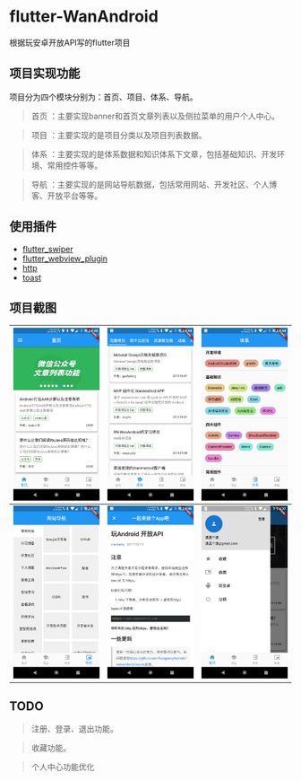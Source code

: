 # flutter-WanAndroid

根据玩安卓开放API写的flutter项目

## 项目实现功能

项目分为四个模块分别为：首页、项目、体系、导航。

> 首页 ：主要实现banner和首页文章列表以及侧拉菜单的用户个人中心。

> 项目 ：主要实现的是项目分类以及项目列表数据。
 
> 体系 ：主要实现的是体系数据和知识体系下文章，包括基础知识、开发环境、常用控件等等。
 
> 导航 ：主要实现的是网站导航数据，包括常用网站、开发社区、个人博客、开放平台等等。

## 使用插件

- [flutter_swiper](https://pub.dev/packages/flutter_swiper)
- [flutter_webview_plugin](https://pub.dev/packages/flutter_webview_plugin)
- [http](https://pub.dev/packages/http)
- [toast](https://pub.dev/packages/toast)

## 项目截图

![](source/img/首页.png) |![](source/img/项目.png) | ![](source/img/体系.png) 
:-------------------------:|:-------------------------:|:-------------------------:
![](source/img/导航.png) |![](source/img/h5.png) | ![](source/img/drawer.png) 


## TODO

>  注册、登录、退出功能。

>  收藏功能。

>  个人中心功能优化

